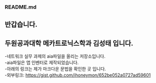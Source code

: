 ### README.md

 ## 반갑습니다.
 ## 두원공과대학 메카트로닉스학과 김성태 입니다.
 -네트워크 실무 과제의 aia파일을 올리는 저장소입니다.   
 -aia파일은 앱 인벤터로 제작되었습니다.   
 -아래의 링크는 제가 마크다운 문법을 확인한 곳 입니다.   
 -외부링크: <https://gist.github.com/ihoneymon/652be052a0727ad59601>
  
